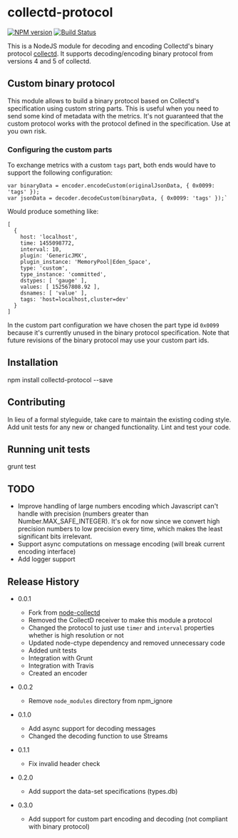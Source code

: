 collectd-protocol
=============

[![NPM version][npm-image]][npm-url] [![Build Status](https://travis-ci.org/Mindera/collectd-protocol.svg?branch=master)](https://travis-ci.org/Mindera/collectd-protocol)

  This is a NodeJS module for decoding and encoding Collectd's binary protocol [collectd](http://collectd.org/). It supports decoding/encoding binary protocol from versions 4 and 5 of collectd.
  
## Custom binary protocol

  This module allows to build a binary protocol based on Collectd's specification using custom string parts. This is useful when you need to send some kind of metadata with the metrics. It's not guaranteed that the custom protocol works with the protocol defined in the specification. Use at you own risk.
  
### Configuring the custom parts

  To exchange metrics with a custom `tags` part, both ends would have to support the following configuration:
  
    var binaryData = encoder.encodeCustom(originalJsonData, { 0x0099: 'tags' });
    var jsonData = decoder.decodeCustom(binaryData, { 0x0099: 'tags' });`
    
  Would produce something like:
  
    [
      {
        host: 'localhost',
        time: 1455098772,
        interval: 10,
        plugin: 'GenericJMX',
        plugin_instance: 'MemoryPool|Eden_Space',
        type: 'custom',
        type_instance: 'committed',
        dstypes: [ 'gauge' ],
        values: [ 152567808.92 ],
        dsnames: [ 'value' ],
        tags: 'host=localhost,cluster=dev'
      }
    ]
    
  In the custom part configuration we have chosen the part type id `0x0099` because it's currently unused in the binary protocol specification. Note that future revisions of the binary protocol may use your custom part ids.

## Installation

  npm install collectd-protocol --save
  
## Contributing

  In lieu of a formal styleguide, take care to maintain the existing coding style.
  Add unit tests for any new or changed functionality. Lint and test your code.
  
## Running unit tests
  
  grunt test
  
## TODO
  * Improve handling of large numbers encoding which Javascript can't handle with precision (numbers greater than Number.MAX_SAFE_INTEGER). It's ok for now since we convert high precision numbers to low precision every time, which makes the least significant bits irrelevant.
  * Support async computations on message encoding (will break current encoding interface)
  * Add logger support

## Release History

  * 0.0.1
    - Fork from [node-collectd](https://github.com/Mindera/node-collectd)
    - Removed the CollectD receiver to make this module a protocol
    - Changed the protocol to just use `timer` and `interval` properties whether is high resolution or not
    - Updated node-ctype dependency and removed unnecessary code
    - Added unit tests
    - Integration with Grunt
    - Integration with Travis
    - Created an encoder
    
  * 0.0.2
    - Remove `node_modules` directory from npm_ignore
  
  * 0.1.0
    - Add async support for decoding messages
    - Changed the decoding function to use Streams

  * 0.1.1
    - Fix invalid header check
    
  * 0.2.0
    - Add support the data-set specifications (types.db)
    
  * 0.3.0
    - Add support for custom part encoding and decoding (not compliant with binary protocol)

[npm-url]: https://npmjs.org/package/collectd-protocol
[npm-image]: https://badge.fury.io/js/collectd-protocol.svg
